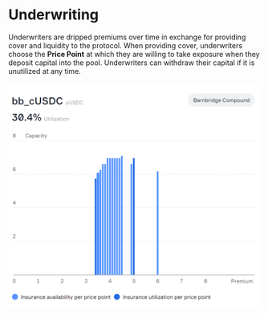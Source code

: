 # Underwriting

Underwriters are dripped premiums over time in exchange for providing cover and liquidity to the protocol. When providing cover, underwriters choose the **Price Point** at which they are willing to take exposure when they deposit capital into the pool. Underwriters can withdraw their capital if it is unutilized at any time. 

![Underwriting Capacity at Many Price Points](../.gitbook/assets/image%20%286%29.png)

